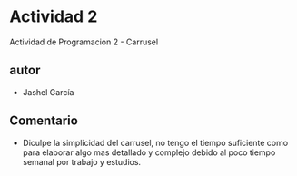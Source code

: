 # Actividad 2
Actividad de Programacion 2 - Carrusel

## autor

* Jashel García

## Comentario

* Diculpe la simplicidad del carrusel, no tengo el tiempo suficiente como para elaborar algo mas detallado y complejo debido al poco tiempo semanal por trabajo y estudios.